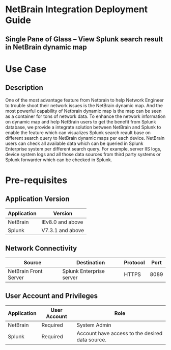 
NetBrain Integration Deployment Guide
=====================================

Single Pane of Glass – View Splunk search result in NetBrain dynamic map
------------------------------------------------------------

Use Case
========

Description
-----------
One of the most advantage feature from Netbrain to help Network Engineer to trouble shoot their network issues is the NetBrain dynamic map. And the most powerful capability of Netbrain dynamic map is the map can be seen as a container for tons of network data. To enhance the network information on dynamic map and help NetBrain users to get the benefit from Splunk database, we provide a integrate solution between NetBrain and Splunk to enable the feature which can visualizes Splunk search reault base on different search query to NetBrain dynamic maps per each device. NetBrain users can check all available data which can be queried in Splunk Enterprise system per different search query. For example, server IIS logs, device system logs and all those data sources from third party systems or Splunk forwarder which can be checked in Splunk.



Pre-requisites
==============

Application Version
-------------------

| Application | Version          |
|-------------|------------------|
| NetBrain    | IEv8.0 and above |
| Splunk  | V7.3.1 and above |

Network Connectivity
--------------------

| Source                | Destination         | Protocol   |Port|
|-----------------------|---------------------|------------|----|
| NetBrain Front Server | Splunk Enterprise server | HTTPS |8089|

User Account and Privileges
---------------------------

| Application | User Account | Role                                                       |
|-------------|--------------|------------------------------------------------------------|
| NetBrain    | Required     | System Admin                                               |
| Splunk  | Required     | Account have access to the desired data source.  |



```python

```
